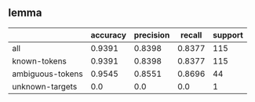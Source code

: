 
## lemma

|                  | accuracy | precision | recall | support |
|------------------|----------|-----------|--------|---------|
| all              | 0.9391   | 0.8398    | 0.8377 | 115     |
| known-tokens     | 0.9391   | 0.8398    | 0.8377 | 115     |
| ambiguous-tokens | 0.9545   | 0.8551    | 0.8696 | 44      |
| unknown-targets  | 0.0      | 0.0       | 0.0    | 1       |

